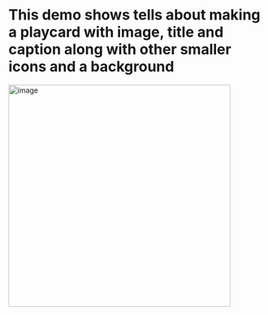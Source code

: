 # This demo shows tells about making a playcard with image, title and caption along with other smaller icons and a background

<img width="437" alt="image" src="https://github.com/oyeprashar/ios-ui-demo-2-play-card/assets/67927586/5abf74d3-f7a1-452a-b786-3644633a5e23">
